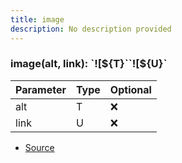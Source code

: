 ```yaml
---
title: image
description: No description provided
---
```



### image(alt, link): \`!\[\$\{T}\`\`!\[\$\{U}\`

| Parameter | Type | Optional |
| ----------- | ----------- | ----------- |
| alt | T | ❌ |
| link | U | ❌ |


- [Source](https://github.com/neplextech/micro-docgen/blob/fbfcd84c930585aff5882714b14f394715057a88/src/utils/md.ts#L90)